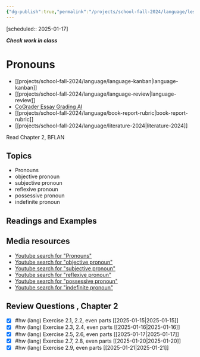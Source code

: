 ```yaml
---
{"dg-publish":true,"permalink":"/projects/school-fall-2024/language/lessons/ch2-pronouns/"}
---
```



[scheduled:: 2025-01-17] 

***Check work in class***
#  Pronouns

- [[projects/school-fall-2024/language/language-kanban\|language-kanban]]
- [[projects/school-fall-2024/language/language-review\|language-review]]
- [CoGrader Essay Grading AI](https://v2.cograder.com/app)
- [[projects/school-fall-2024/language/book-report-rubric\|book-report-rubric]]
- [[projects/school-fall-2024/language/literature-2024\|literature-2024]]


Read Chapter 2, BFLAN

## Topics


- Pronouns
- objective pronoun
- subjective pronoun
- reflexive pronoun
- possessive pronoun
- indefinite pronoun


## Readings and Examples


## Media resources


- [Youtube search for "Pronouns"](https://www.youtube.com/results?search_query=Pronouns) 
- [Youtube search for "objective pronoun"](https://www.youtube.com/results?search_query=objective%20pronoun) 
- [Youtube search for "subjective pronoun"](https://www.youtube.com/results?search_query=subjective%20pronoun) 
- [Youtube search for "reflexive pronoun"](https://www.youtube.com/results?search_query=reflexive%20pronoun) 
- [Youtube search for "possessive pronoun"](https://www.youtube.com/results?search_query=possessive%20pronoun) 
- [Youtube search for "indefinite pronoun"](https://www.youtube.com/results?search_query=indefinite%20pronoun) 

## Review Questions , Chapter 2

- [x] #hw (lang) Exercise 2.1, 2.2, even parts  [[2025-01-15\|2025-01-15]]
- [x] #hw (lang) Exercise 2.3, 2.4, even parts  [[2025-01-16\|2025-01-16]] 
- [x] #hw (lang) Exercise 2.5, 2.6, even parts  [[2025-01-17\|2025-01-17]] 
- [x] #hw (lang) Exercise 2.7, 2.8, even parts  [[2025-01-20\|2025-01-20]] 
- [x] #hw (lang) Exercise 2.9, even parts  [[2025-01-21\|2025-01-21]] 
